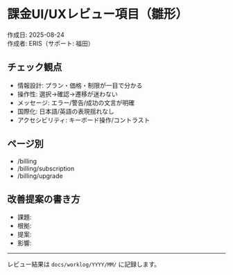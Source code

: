 # 課金UI/UXレビュー項目（雛形）

作成日: 2025-08-24  
作成者: ERIS（サポート: 福田）

## チェック観点
- 情報設計: プラン・価格・制限が一目で分かる
- 操作性: 選択→確認→遷移が迷わない
- メッセージ: エラー/警告/成功の文言が明確
- 国際化: 日本語/英語の表現揺れなし
- アクセシビリティ: キーボード操作/コントラスト

## ページ別
- /billing
- /billing/subscription
- /billing/upgrade

## 改善提案の書き方
- 課題: 
- 根拠: 
- 提案: 
- 影響: 

---
レビュー結果は `docs/worklog/YYYY/MM/` に記録します。

